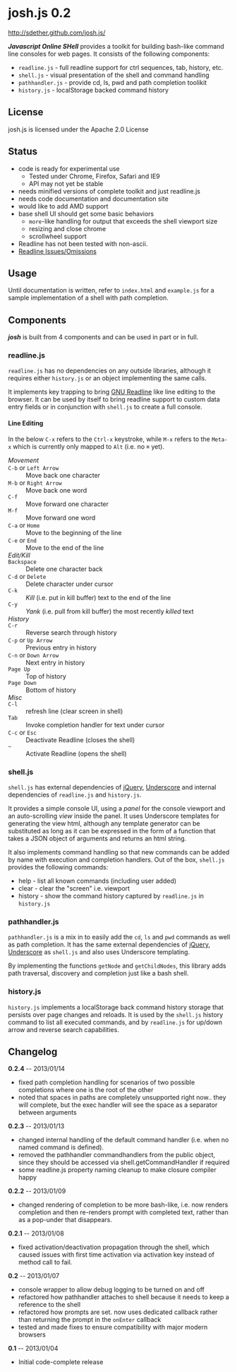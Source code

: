 josh.js 0.2
===========

http://sdether.github.com/josh.js/

***Javascript Online SHell*** provides a toolkit for building bash-like command line consoles for web pages. It consists of the following components:

* `readline.js` - full readline support for ctrl sequences, tab, history, etc.
* `shell.js` - visual presentation of the shell and command handling
* `pathhandler.js` - provide cd, ls, pwd and path completion toolikit
* `history.js` - localStorage backed command history

## License
josh.js is licensed under the Apache 2.0 License

## Status

* code is ready for experimental use
  * Tested under Chrome, Firefox, Safari and IE9
  * API may not yet be stable
* needs minified versions of complete toolkit and just readline.js
* needs code documentation and documentation site
* would like to add AMD support
* base shell UI should get some basic behaviors
  * `more`-like handling for output that exceeds the shell viewport size
  * resizing and close chrome
  * scrollwheel support
* Readline has not been tested with non-ascii.
* [Readline Issues/Omissions](https://github.com/sdether/josh.js/issues/1)

## Usage

Until documentation is written, refer to `index.html` and `example.js` for a sample implementation of a shell with path completion.

## Components
***josh*** is built from 4 components and can be used in part or in full.

### readline.js

`readline.js` has no dependencies on any outside libraries, although it requires either `history.js` or an object implementing the same calls.

It implements key trapping to bring [GNU Readline](http://cnswww.cns.cwru.edu/php/chet/readline/readline.html) like line editing to the browser. It can be used by itself to bring readline support to custom data entry fields or in conjunction with `shell.js` to create a full console.

#### Line Editing
In the below `C-x` refers to the `Ctrl-x` keystroke, while `M-x` refers to the `Meta-x` which is currently only mapped to `Alt` (i.e. no `⌘` yet).


<dl>
<dt><em>Movement</em></dt>
<dt><code>C-b</code> or <code>Left Arrow</code></dt>
<dd>Move back one character</dd>
<dt><code>M-b</code> or <code>Right Arrow</code></dt>
<dd>Move back one word</dd>
<dt><code>C-f</code></dt>
<dd>Move forward one character</dd>
<dt><code>M-f</code></dt>
<dd>Move forward one word</dd>
<dt><code>C-a</code> or <code>Home</code></dt>
<dd>Move to the beginning of the line</dd>
<dt><code>C-e</code> or <code>End</code></dt>
<dd>Move to the end of the line</dd>

<dt><em>Edit/Kill</em></dt>
<dt><code>Backspace</code></dt>
<dd>Delete one character back</dd>
<dt><code>C-d</code> or <code>Delete</code></dt>
<dd>Delete character under cursor</dd>
<dt><code>C-k</code></dt>
<dd><em>Kill</em> (i.e. put in kill buffer) text to the end of the line</dd>
<dt><code>C-y</code></dt>
<dd><em>Yank</em> (i.e. pull from kill buffer) the most recently <em>killed</em> text</dd>

<dt><em>History</em></dt>
<dt><code>C-r</code></dt>
<dd>Reverse search through history</dd>
<dt><code>C-p</code> or <code>Up Arrow</code></dt>
<dd>Previous entry in history</dd>
<dt><code>C-n</code> or <code>Down Arrow</code></dt>
<dd>Next entry in history</dd>
<dt><code>Page Up</code></dt>
<dd>Top of history</dd>
<dt><code>Page Down</code></dt>
<dd>Bottom of history</dd>

<dt><em>Misc</em></dt>
<dt><code>C-l</code></dt>
<dd>refresh line (clear screen in shell)</dd>
<dt><code>Tab</code></dt>
<dd>Invoke completion handler for text under cursor</dd>
<dt><code>C-c</code> or <code>Esc</code></dt>
<dd>Deactivate Readline (closes the shell)</dd>
<dt><code>~</code></dt>
<dd>Activate Readline (opens the shell)</dd>
</dl>
  
### shell.js
`shell.js` has external dependencies of [jQuery](http://jquery.com/), [Underscore](http://underscorejs.org/) and internal dependencies of `readline.js` and `history.js`.

It provides a simple console UI, using a *panel* for the console viewport and an auto-scrolling *view* inside the panel. It uses Underscore templates for generating the view html, although any template generator can be substituted as long as it can be expressed in the form of a function that takes a JSON object of arguments and returns an html string.

It also implements command handling so that new commands can be added by name with execution and completion handlers. Out of the box, `shell.js` provides the following commands:
* help - list all known commands (including user added)
* clear - clear the "screen" i.e. viewport
* history - show the command history captured by `readline.js` in `history.js`

### pathhandler.js
`pathhandler.js` is a mix in to easily add the `cd`, `ls` and `pwd` commands as well as path completion. It has the same external dependencies of [jQuery](http://jquery.com/), [Underscore](http://underscorejs.org/) as `shell.js` and also uses Underscore templating.

By implementing the functions `getNode` and `getChildNodes`, this library adds path traversal, discovery and completion just like a bash shell.

### history.js
`history.js` implements a localStorage back command history storage that persists over page changes and reloads. It is used by the `shell.js` history command to list all executed commands, and by `readline.js` for up/down arrow and reverse search capabilities.

## Changelog

**0.2.4** -- 2013/01/14
* fixed path completion handling for scenarios of two possible completions where one is the root of the other
* noted that spaces in paths are completely unsupported right now.. they will complete, but the exec handler will see the space as a separator between arguments

**0.2.3** -- 2013/01/13
* changed internal handling of the default command handler (i.e. when no named command is defined).
* removed the pathhandler commandhandlers from the public object, since they should be accessed via shell.getCommandHandler if required
* some readline.js property naming cleanup to make closure compiler happy

**0.2.2** -- 2013/01/09
* changed rendering of completion to be more bash-like, i.e. now renders completion and then re-renders prompt with completed text, rather than as a pop-under that disappears.

**0.2.1** -- 2013/01/08
* fixed activation/deactivation propagation through the shell, which caused issues with first time activation via activation key instead of method call to fail.

**0.2** -- 2013/01/07
* console wrapper to allow debug logging to be turned on and off
* refactored how pathhandler attaches to shell because it needs to keep a reference to the shell
* refactored how prompts are set. now uses dedicated callback rather than returning the prompt in the `onEnter` callback
* tested and made fixes to ensure compatibility with major modern browsers

**0.1** -- 2013/01/04
* Initial code-complete release

